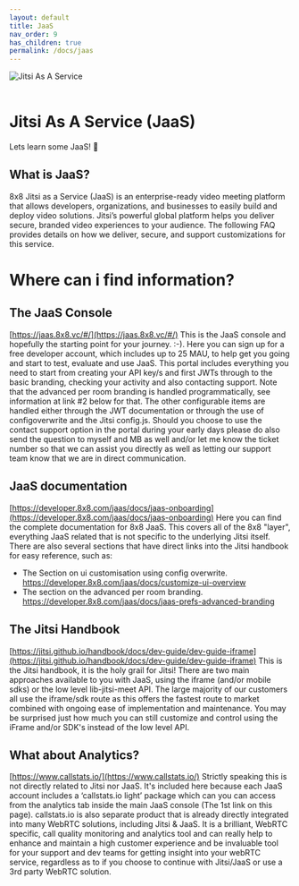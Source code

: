 ```yaml
---
layout: default
title: JaaS
nav_order: 9
has_children: true
permalink: /docs/jaas
---
```


<img
    style="display: block;
           margin-left: auto;
           margin-right: auto;"
    src="/cpaas-wiki/image_assets/jitsi+powered_by.png"
    alt="Jitsi As A Service">
&nbsp;

# Jitsi As A Service (JaaS)

Lets learn some JaaS! 🎷

## What is JaaS?
8x8 Jitsi as a Service (JaaS) is an enterprise-ready video meeting platform that allows developers, organizations, and businesses to easily build and deploy video solutions. Jitsi’s powerful global platform helps you deliver secure, branded video experiences to your audience. The following FAQ provides details on how we deliver, secure, and support customizations for this service.

# Where can i find information?

## The JaaS Console  
[https://jaas.8x8.vc/#/](https://jaas.8x8.vc/#/)
This is the JaaS console and hopefully the starting point for your journey. :-).
Here you can sign up for a free developer account, which includes up to 25 MAU, to help get you going and start to test, evaluate and use JaaS.  This portal includes everything you need to start from creating your API key/s and first JWTs through to the basic branding, checking your activity and also contacting support.  Note that the advanced per room branding is handled programmatically, see information at link #2 below for that.  The other configurable items are handled either through the JWT documentation or through the use of configoverwrite and the Jitsi config.js.
Should you choose to use the contact support option in the portal during your early days please do also send the question to myself and MB as well and/or let me know the ticket number so that we can assist you directly as well as letting our support team know that we are in direct communication.

## JaaS documentation  
[https://developer.8x8.com/jaas/docs/jaas-onboarding](https://developer.8x8.com/jaas/docs/jaas-onboarding)
Here you can find the complete documentation for 8x8 JaaS.  This covers all of the 8x8 "layer", everything JaaS related that is not specific to the underlying Jitsi itself.  There are also several sections that have direct links into the Jitsi handbook for easy reference, such as:

* The Section on ui customisation using config overwrite. https://developer.8x8.com/jaas/docs/customize-ui-overview
* The section on the advanced per room branding. https://developer.8x8.com/jaas/docs/jaas-prefs-advanced-branding

## The Jitsi Handbook  
[https://jitsi.github.io/handbook/docs/dev-guide/dev-guide-iframe](https://jitsi.github.io/handbook/docs/dev-guide/dev-guide-iframe)
This is the Jitsi handbook, it is the holy grail for Jitsi!
There are two main approaches available to you with JaaS, using the iframe (and/or mobile sdks) or the low level lib-jitsi-meet API.  The large majority of our customers all use the iframe/sdk route as this offers the fastest route to market combined with ongoing ease of implementation and maintenance.  You may be surprised just how much you can still customize and control using the iFrame and/or SDK's instead of the low level API.

## What about Analytics?
[https://www.callstats.io/](https://www.callstats.io/)
Strictly speaking this is not directly related to Jitsi nor JaaS.  It's included here because each JaaS account includes a ‘callstats.io light’ package which can you can access from the analytics tab inside the main JaaS console (The 1st link on this page).  callstats.io is also separate product that is already directly integrated into many WebRTC solutions, including Jitsi & JaaS.  It is a brilliant, WebRTC specific, call quality monitoring and analytics tool and can really help to enhance and maintain a high customer experience and be invaluable tool for your support and dev teams for getting insight into your webRTC service, regardless as to if you choose to continue with Jitsi/JaaS or use a 3rd party WebRTC solution.
